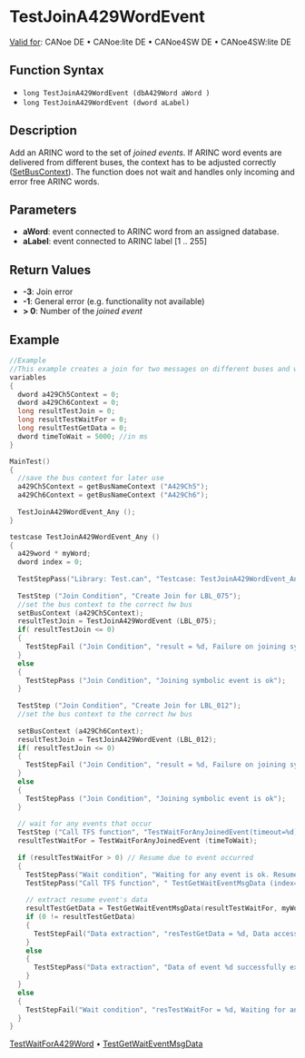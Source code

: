 # TestJoinA429WordEvent

[Valid for](../../../Shared/FeatureAvailability.md): CANoe DE • CANoe:lite DE • CANoe4SW DE • CANoe4SW:lite DE

## Function Syntax

- `long TestJoinA429WordEvent (dbA429Word aWord )`
- `long TestJoinA429WordEvent (dword aLabel)`

## Description

Add an ARINC word to the set of *joined events*. If ARINC word events are delivered from different buses, the context has to be adjusted correctly ([SetBusContext](../../Other/Functions/CAPLfunctionSetBusContext.md)). The function does not wait and handles only incoming and error free ARINC words.

## Parameters

- **aWord**: event connected to ARINC word from an assigned database.
- **aLabel**: event connected to ARINC label [1 .. 255]

## Return Values

- **-3**: Join error
- **-1**: General error (e.g. functionality not available)
- **> 0**: Number of the *joined event*

## Example

```c
//Example
//This example creates a join for two messages on different buses and waits for any of them. After successful reception of one the messages, the data of this message is extracted.
variables
{
  dword a429Ch5Context = 0;
  dword a429Ch6Context = 0;
  long resultTestJoin = 0;
  long resultTestWaitFor = 0;
  long resultTestGetData = 0;
  dword timeToWait = 5000; //in ms
}

MainTest()
{
  //save the bus context for later use
  a429Ch5Context = getBusNameContext ("A429Ch5");
  a429Ch6Context = getBusNameContext ("A429Ch6");
  
  TestJoinA429WordEvent_Any ();
}

testcase TestJoinA429WordEvent_Any ()
{
  a429word * myWord;
  dword index = 0;
  
  TestStepPass("Library: Test.can", "Testcase: TestJoinA429WordEvent_Any");
  
  TestStep ("Join Condition", "Create Join for LBL_075");
  //set the bus context to the correct hw bus
  setBusContext (a429Ch5Context);
  resultTestJoin = TestJoinA429WordEvent (LBL_075);
  if( resultTestJoin <= 0)
  {
    TestStepFail ("Join Condition", "result = %d, Failure on joining symbolic event: LBL_075", resultTestJoin);
  }
  else
  {
    TestStepPass ("Join Condition", "Joining symbolic event is ok");
  }
  
  TestStep ("Join Condition", "Create Join for LBL_012");
  //set the bus context to the correct hw bus
  
  setBusContext (a429Ch6Context);
  resultTestJoin = TestJoinA429WordEvent (LBL_012);
  if( resultTestJoin <= 0)
  {
    TestStepFail ("Join Condition", "result = %d, Failure on joining symbolic event: LBL_012", resultTestJoin);
  }
  else
  {
    TestStepPass ("Join Condition", "Joining symbolic event is ok");
  }
  
  // wait for any events that occur
  TestStep ("Call TFS function", "TestWaitForAnyJoinedEvent(timeout=%d)", timeToWait);
  resultTestWaitFor = TestWaitForAnyJoinedEvent (timeToWait);
  
  if (resultTestWaitFor > 0) // Resume due to event occurred
  {
    TestStepPass("Wait condition", "Waiting for any event is ok. Resume event number = %d", resultTestWaitFor);
    TestStepPass("Call TFS function", " TestGetWaitEventMsgData (index=%d)", resultTestWaitFor);
    
    // extract resume event's data
    resultTestGetData = TestGetWaitEventMsgData(resultTestWaitFor, myWord);
    if (0 != resultTestGetData)
    {
      TestStepFail("Data extraction", "resTestGetData = %d, Data access to data of event %d could not be executed!", resultTestGetData, resultTestWaitFor);
    }
    else
    {
      TestStepPass("Data extraction", "Data of event %d successfully extracted. label=%d", resultTestWaitFor, myWord.ID);
    }
  }
  else
  {
    TestStepFail("Wait condition", "resTestWaitFor = %d, Waiting for any of joined events failed!", resultTestWaitFor);
  }
}
```

[TestWaitForA429Word](CAPLfunctionTestWaitForA429Word.md) • [TestGetWaitEventMsgData](CAPLfunctionTestGetWaitEventMsgData.md)
